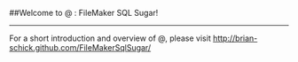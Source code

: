 ##Welcome to @ : FileMaker SQL Sugar!
______________________________

For a short introduction and overview of @, please visit http://brian-schick.github.com/FileMakerSqlSugar/		



	